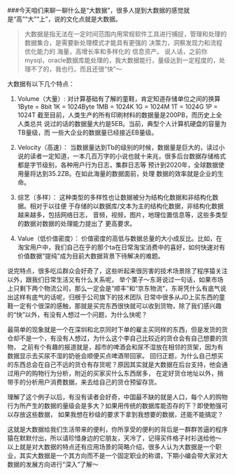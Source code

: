 ###今天咱们来聊一聊什么是“大数据”，很多人提到大数据的感觉就是“高”“大”“上”，说的文化点就是大数据。

> 大数据是指无法在一定时间范围内用常规软件工具进行捕捉，管理和处理的数据集合，是需要新处理模式才能具有更强的 决策力，洞察发现力和流程优化能力的 海量，高增长率和多样化的 信息资产。
说人话，之前你mysql，oracle数据库能处理的，我大数据能行，量级达到一定程度的，处理不了的，我也行。而且还很“快”〜

大数据有以下几个特点：

1. Volume（大量）:
对计算基础有了解的童鞋，肯定知道存储单位之间的换算
1Byte = 8bit 1K = 1024Byte 1MB = 1024K
1G = 1024M 1T = 1024G 1P = 1024T
截至目前，人类生产的所有印刷材料的数据量是200PB，而历史上全人类总共
说过的话的数据量大约是5EB。当前，典型个人计算机硬盘的容量为TB量级，而
一些大企业的数据量已经接近EB量级。

2. Velocity（高速）：
当数据量达到Tb的级别的时候，数据量是巨大的，读过小说的读者一定知道，一本几百万字的小说也就十来兆，很多后台数据存储格式都是字节级别，各种用户行为日志，集群日志等
预计到2020年，全球数据使用量将达到35.2ZB。在如此海量的数据面前，处理
数据的效率就是企业的生命。

3. 综艺（多样）：
这种类型的多样性也让数据被分为结构化数据和非结构化数据。相对于以往便
于存储的以数据库/文本为主的结构化数据，非结构化数据越来越多，包括网络日志，
音频，视频，图片，地理位置信息等，这些多类型的数据对数据的处理能力提出了
更高要求。

4. Value（低价值密度）：
价值密度的高低与数据总量的大小成反比。比如，在淘宝用户中，我们自己在乎的那个ta在日常淘宝消费中的喜好，如何快速对有价值数据“提纯”成为目前大数据背景下待解决的难题。

说完特点，很多吃瓜群众会好奇了，这些听起来很厉害的技术场景除了程序猿关注以外，跟我们日常生活又有什么关系呢，
举个栗子〜东哥说过一句话，如果市场上只剩下两个物流公司，那么一定会是“顺丰”和“京东物流”，东哥凭什么有底气说出这样有底气的话呢，归根于公司旗下的技术团队
日常中很多从JD上买东西的童鞋一定有个很深的感触，那就是买完东西很快就可以收到货物，除了我们感兴趣的“快”以外，有没有人想过一个问题，为什么快呢？

最简单的现象就是一个在深圳和北京同时下单的雇主买同样的东西，但是发货的货仓却不是一个，有没有人想过，为什么这个李自己比较近的货仓会有自己想要的货物，
之前有个有趣的报道就是，超市的啤酒会和尿不湿放在相邻的货架，因为有数据显示去买尿不湿的奶爸会顺便买点啤酒带回家。
回归正题，为什么自己想买的东西总会在自己不远的货仓有存货呢？原因其实就是大数据在后台支持，他会通过用户的购物行为分析，附近的买家买什么东西居多，
在定好货仓地址以外，捎带手的分析用户消费数据，来去给自己的货仓预留存货。

理解了这个例子以后，有没有读者会好奇，中国最不缺的就是人口，每个人的购物行为所产生的数据的量级会是多大？如果用传统的数据库能否存的下？即使勉强可以存放这些数据，
如果我想在秒级的要求下拿到我想要的数据，还能不能搞定？

这就是大数据给我们生活带来的便利，你所享受的便利的背后是一群群苦逼的程序猿在默默付出，所以请珍惜身边的它朋友，天冷了，记得买件格子衬衫送给他〜
以上就是对大数据的特点还有应用场景的简略介绍，很多人认为大数据是一个职业，其实大数据是一个其方向而不是一个固定职业的称谓，下期小编会带大家对大数据的发展方向进行“深入”了解〜